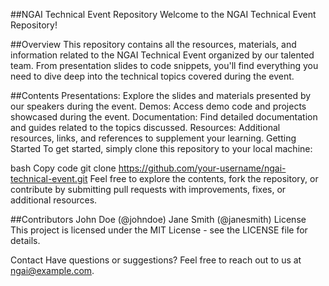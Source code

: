 ##NGAI Technical Event Repository
Welcome to the NGAI Technical Event Repository!

##Overview
This repository contains all the resources, materials, and information related to the NGAI Technical Event organized by our talented team. From presentation slides to code snippets, you'll find everything you need to dive deep into the technical topics covered during the event.

##Contents
Presentations: Explore the slides and materials presented by our speakers during the event.
Demos: Access demo code and projects showcased during the event.
Documentation: Find detailed documentation and guides related to the topics discussed.
Resources: Additional resources, links, and references to supplement your learning.
Getting Started
To get started, simply clone this repository to your local machine:

bash
Copy code
git clone https://github.com/your-username/ngai-technical-event.git
Feel free to explore the contents, fork the repository, or contribute by submitting pull requests with improvements, fixes, or additional resources.

##Contributors
John Doe (@johndoe)
Jane Smith (@janesmith)
License
This project is licensed under the MIT License - see the LICENSE file for details.

Contact
Have questions or suggestions? Feel free to reach out to us at ngai@example.com.
